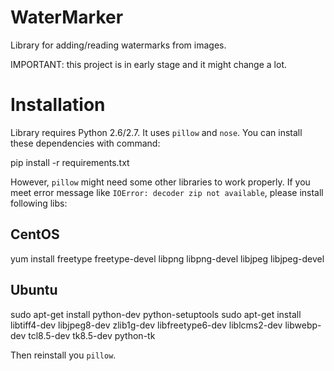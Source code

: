 WaterMarker
===========

Library for adding/reading watermarks from images.

IMPORTANT: this project is in early stage and it might change a lot.

Installation
============
Library requires Python 2.6/2.7. It uses `pillow` and `nose`. You can install these dependencies with command:

pip install -r requirements.txt

However, `pillow` might need some other libraries to work properly. If you meet error message like `IOError: decoder zip not available`, please install following libs:

CentOS
------
yum install freetype freetype-devel libpng libpng-devel libjpeg libjpeg-devel

Ubuntu
------
sudo apt-get install python-dev python-setuptools
sudo apt-get install libtiff4-dev libjpeg8-dev zlib1g-dev libfreetype6-dev liblcms2-dev libwebp-dev tcl8.5-dev tk8.5-dev python-tk

Then reinstall you `pillow`.

